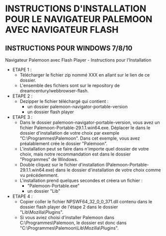 # INSTRUCTIONS D'INSTALLATION POUR LE NAVIGATEUR PALEMOON AVEC NAVIGATEUR FLASH
## INSTRUCTIONS POUR WINDOWS 7/8/10

Navigateur Palemoon avec Flash Player - Instructions pour l'Installation
- ETAPE 1 : 
     * Télécharger le fichier zip nommé XXX en allant sur le lien de ce dossier.
     * L'ensemble des fichiers sont sur le repository de dreamcentury/webbrowser-flash.
- ETAPE 2 :
     * Dezipper le fichier téléchargé qui contient :
        - un dossier palemoon-navigator-portable-version
        - un dossier flash player
- ETAPE 3 :
     * Dans le dossier palemoon-navigator-portable-version, vous avez un fichier Palemoon-Portable-29.1.1.win64.exe. Déplacer le dans le dossier d'installation de votre choix par exemple "C:\Programmes\Palemoon". Dans cet exemple, vous avez préalablement crée le dossier "Palemoon".
     * L'installation peut se faire dans n'importe quel dossier de votre choix, mais notre recommandation est dans le dossier "Programmes" de Windows.
     * Double cliquez sur le fichier d'installation (Palemoon-Portable-29.1.1.win64.exe) dans le dossier d'installation de votre choix comme vu précédemment.
     * L'installation prend quelques secondes et créera un fichier :
        - "Palemoon-Portable.exe"
        - un dossier "Lib"
- ETAPE 4 :
     * Copier coller le fichier NPSWF64_32_0_0_371.dll contenu dans le dossier flash player de l'étape 2 dans le dossier "Lib\Mozilla\Plugins".
     * Si vous aviez choisi d'installer Palemoon dans C:\Programmes\Palemoon, le dossier est donc dans "C:\Programmes\Palemoon\Lib\Mozilla\Plugins".

